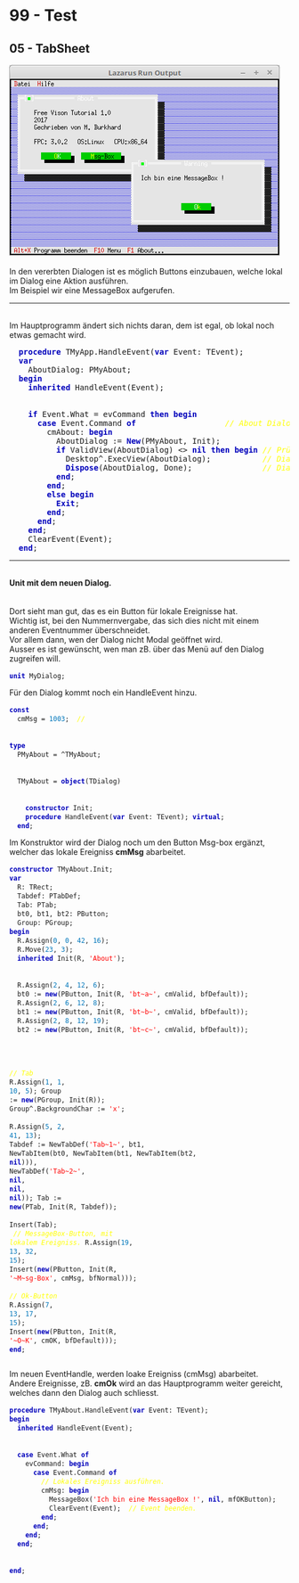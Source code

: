 # 99 - Test
## 05 - TabSheet
<img src="image.png" alt="Selfhtml"><br><br>
In den vererbten Dialogen ist es möglich Buttons einzubauen, welche lokal im Dialog eine Aktion ausführen.<br>
Im Beispiel wir eine MessageBox aufgerufen.<br>
<hr><br>
Im Hauptprogramm ändert sich nichts daran, dem ist egal, ob lokal noch etwas gemacht wird.<br>
<pre><code=pascal>  <b><font color="0000BB">procedure</font></b> TMyApp.HandleEvent(<b><font color="0000BB">var</font></b> Event: TEvent);
  <b><font color="0000BB">var</font></b>
    AboutDialog: PMyAbout;
  <b><font color="0000BB">begin</font></b>
    <b><font color="0000BB">inherited</font></b> HandleEvent(Event);
<br>
    <b><font color="0000BB">if</font></b> Event.What = evCommand <b><font color="0000BB">then</font></b> <b><font color="0000BB">begin</font></b>
      <b><font color="0000BB">case</font></b> Event.Command <b><font color="0000BB">of</font></b>                   <i><font color="#FFFF00">// About Dialog</font></i>
        cmAbout: <b><font color="0000BB">begin</font></b>
          AboutDialog := <b><font color="0000BB">New</font></b>(PMyAbout, Init);
          <b><font color="0000BB">if</font></b> ValidView(AboutDialog) <> <b><font color="0000BB">nil</font></b> <b><font color="0000BB">then</font></b> <b><font color="0000BB">begin</font></b> <i><font color="#FFFF00">// Prüfen ob genügend Speicher.</font></i>
            Desktop^.ExecView(AboutDialog);           <i><font color="#FFFF00">// Dialog About ausführen.</font></i>
            <b><font color="0000BB">Dispose</font></b>(AboutDialog, Done);               <i><font color="#FFFF00">// Dialog und Speicher frei geben.</font></i>
          <b><font color="0000BB">end</font></b>;
        <b><font color="0000BB">end</font></b>;
        <b><font color="0000BB">else</font></b> <b><font color="0000BB">begin</font></b>
          <b><font color="0000BB">Exit</font></b>;
        <b><font color="0000BB">end</font></b>;
      <b><font color="0000BB">end</font></b>;
    <b><font color="0000BB">end</font></b>;
    ClearEvent(Event);
  <b><font color="0000BB">end</font></b>;</code></pre>
<hr><br>
<b>Unit mit dem neuen Dialog.</b><br>
<br><br>
Dort sieht man gut, das es ein Button für lokale Ereignisse hat.<br>
Wichtig ist, bei den Nummernvergabe, das sich dies nicht mit einem anderen Eventnummer überschneidet.<br>
Vor allem dann, wen der Dialog nicht Modal geöffnet wird.<br>
Ausser es ist gewünscht, wen man zB. über das Menü auf den Dialog zugreifen will.<br>
<pre><code><b><font color="0000BB">unit</font></b> MyDialog;
</code></pre>
Für den Dialog kommt noch ein HandleEvent hinzu.<br>
<pre><code><b><font color="0000BB">const</font></b>
  cmMsg = <font color="#0077BB">1003</font>;  <i><font color="#FFFF00">//</font></i>
<br>
<b><font color="0000BB">type</font></b>
  PMyAbout = ^TMyAbout;
<br>
  TMyAbout = <b><font color="0000BB">object</font></b>(TDialog)
<br>
    <b><font color="0000BB">constructor</font></b> Init;
    <b><font color="0000BB">procedure</font></b> HandleEvent(<b><font color="0000BB">var</font></b> Event: TEvent); <b><font color="0000BB">virtual</font></b>;
  <b><font color="0000BB">end</font></b>;
</code></pre>
Im Konstruktor wird der Dialog noch um den Button Msg-box ergänzt, welcher das lokale Ereigniss <b>cmMsg</b> abarbeitet.<br>
<pre><code><b><font color="0000BB">constructor</font></b> TMyAbout.Init;
<b><font color="0000BB">var</font></b>
  R: TRect;
  Tabdef: PTabDef;
  Tab: PTab;
  bt0, bt1, bt2: PButton;
  Group: PGroup;
<b><font color="0000BB">begin</font></b>
  R.Assign(<font color="#0077BB">0</font>, <font color="#0077BB">0</font>, <font color="#0077BB">42</font>, <font color="#0077BB">16</font>);
  R.Move(<font color="#0077BB">23</font>, <font color="#0077BB">3</font>);
  <b><font color="0000BB">inherited</font></b> Init(R, <font color="#FF0000">'About'</font>);
<br>
  R.Assign(<font color="#0077BB">2</font>, <font color="#0077BB">4</font>, <font color="#0077BB">12</font>, <font color="#0077BB">6</font>);
  bt0 := <b><font color="0000BB">new</font></b>(PButton, Init(R, <font color="#FF0000">'bt~a~'</font>, cmValid, bfDefault));
  R.Assign(<font color="#0077BB">2</font>, <font color="#0077BB">6</font>, <font color="#0077BB">12</font>, <font color="#0077BB">8</font>);
  bt1 := <b><font color="0000BB">new</font></b>(PButton, Init(R, <font color="#FF0000">'bt~b~'</font>, cmValid, bfDefault));
  R.Assign(<font color="#0077BB">2</font>, <font color="#0077BB">8</font>, <font color="#0077BB">12</font>, <font color="#0077BB">19</font>);
  bt2 := <b><font color="0000BB">new</font></b>(PButton, Init(R, <font color="#FF0000">'bt~c~'</font>, cmValid, bfDefault));
<br>

  <i><font color="#FFFF00">// Tab</font></i>
  R.Assign(<font color="#0077BB">1</font>, <font color="#0077BB">1</font>, <font color="#0077BB">10</font>, <font color="#0077BB">5</font>);
  Group := <b><font color="0000BB">new</font></b>(PGroup, Init(R));
  Group^.BackgroundChar := <font color="#FF0000">'x'</font>;
<br>
  R.Assign(<font color="#0077BB">5</font>, <font color="#0077BB">2</font>, <font color="#0077BB">41</font>, <font color="#0077BB">13</font>);
  Tabdef := NewTabDef(<font color="#FF0000">'Tab~1~'</font>, bt1, NewTabItem(bt0, NewTabItem(bt1, NewTabItem(bt2, <b><font color="0000BB">nil</font></b>))), NewTabDef(<font color="#FF0000">'Tab~2~'</font>, <b><font color="0000BB">nil</font></b>, <b><font color="0000BB">nil</font></b>, <b><font color="0000BB">nil</font></b>));
  Tab := <b><font color="0000BB">new</font></b>(PTab, Init(R, Tabdef));
<br>
  Insert(Tab);
<br>
  <i><font color="#FFFF00">// MessageBox-Button, mit lokalem Ereigniss.</font></i>
  R.Assign(<font color="#0077BB">19</font>, <font color="#0077BB">13</font>, <font color="#0077BB">32</font>, <font color="#0077BB">15</font>);
  Insert(<b><font color="0000BB">new</font></b>(PButton, Init(R, <font color="#FF0000">'~M~sg-Box'</font>, cmMsg, bfNormal)));
<br>
  <i><font color="#FFFF00">// Ok-Button</font></i>
  R.Assign(<font color="#0077BB">7</font>, <font color="#0077BB">13</font>, <font color="#0077BB">17</font>, <font color="#0077BB">15</font>);
  Insert(<b><font color="0000BB">new</font></b>(PButton, Init(R, <font color="#FF0000">'~O~K'</font>, cmOK, bfDefault)));
<b><font color="0000BB">end</font></b>;
</code></pre>
Im neuen EventHandle, werden loake Ereigniss (cmMsg) abarbeitet.<br>
Andere Ereignisse, zB. <b>cmOk</b> wird an das Hauptprogramm weiter gereicht, welches dann den Dialog auch schliesst.<br>
<pre><code><b><font color="0000BB">procedure</font></b> TMyAbout.HandleEvent(<b><font color="0000BB">var</font></b> Event: TEvent);
<b><font color="0000BB">begin</font></b>
  <b><font color="0000BB">inherited</font></b> HandleEvent(Event);
<br>
  <b><font color="0000BB">case</font></b> Event.What <b><font color="0000BB">of</font></b>
    evCommand: <b><font color="0000BB">begin</font></b>
      <b><font color="0000BB">case</font></b> Event.Command <b><font color="0000BB">of</font></b>
        <i><font color="#FFFF00">// Lokales Ereigniss ausführen.</font></i>
        cmMsg: <b><font color="0000BB">begin</font></b>
          MessageBox(<font color="#FF0000">'Ich bin eine MessageBox !'</font>, <b><font color="0000BB">nil</font></b>, mfOKButton);
          ClearEvent(Event);  <i><font color="#FFFF00">// Event beenden.</font></i>
        <b><font color="0000BB">end</font></b>;
      <b><font color="0000BB">end</font></b>;
    <b><font color="0000BB">end</font></b>;
  <b><font color="0000BB">end</font></b>;
<br>
<b><font color="0000BB">end</font></b>;
</code></pre>
<br>
